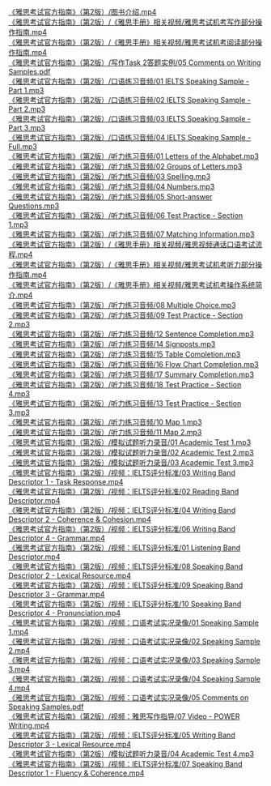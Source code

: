 <a href="https://ielts-guide-2nd.xgqfrms.xyz/《雅思考试官方指南》（第2版）/图书介绍.mp4">《雅思考试官方指南》（第2版）/图书介绍.mp4</a><br />
<a href="https://ielts-guide-2nd.xgqfrms.xyz/《雅思考试官方指南》（第2版）/《雅思手册》相关视频/雅思考试机考写作部分操作指南.mp4">《雅思考试官方指南》（第2版）/《雅思手册》相关视频/雅思考试机考写作部分操作指南.mp4</a><br />
<a href="https://ielts-guide-2nd.xgqfrms.xyz/《雅思考试官方指南》（第2版）/《雅思手册》相关视频/雅思考试机考阅读部分操作指南.mp4">《雅思考试官方指南》（第2版）/《雅思手册》相关视频/雅思考试机考阅读部分操作指南.mp4</a><br />
<a href="https://ielts-guide-2nd.xgqfrms.xyz/《雅思考试官方指南》（第2版）/写作Task 2答题实例/05 Comments on Writing Samples.pdf">《雅思考试官方指南》（第2版）/写作Task 2答题实例/05 Comments on Writing Samples.pdf</a><br />
<a href="https://ielts-guide-2nd.xgqfrms.xyz/《雅思考试官方指南》（第2版）/口语练习音频/01 IELTS Speaking Sample - Part 1.mp3">《雅思考试官方指南》（第2版）/口语练习音频/01 IELTS Speaking Sample - Part 1.mp3</a><br />
<a href="https://ielts-guide-2nd.xgqfrms.xyz/《雅思考试官方指南》（第2版）/口语练习音频/02 IELTS Speaking Sample - Part 2.mp3">《雅思考试官方指南》（第2版）/口语练习音频/02 IELTS Speaking Sample - Part 2.mp3</a><br />
<a href="https://ielts-guide-2nd.xgqfrms.xyz/《雅思考试官方指南》（第2版）/口语练习音频/03 IELTS Speaking Sample - Part 3.mp3">《雅思考试官方指南》（第2版）/口语练习音频/03 IELTS Speaking Sample - Part 3.mp3</a><br />
<a href="https://ielts-guide-2nd.xgqfrms.xyz/《雅思考试官方指南》（第2版）/口语练习音频/04 IELTS Speaking Sample - Full.mp3">《雅思考试官方指南》（第2版）/口语练习音频/04 IELTS Speaking Sample - Full.mp3</a><br />
<a href="https://ielts-guide-2nd.xgqfrms.xyz/《雅思考试官方指南》（第2版）/听力练习音频/01 Letters of the Alphabet.mp3">《雅思考试官方指南》（第2版）/听力练习音频/01 Letters of the Alphabet.mp3</a><br />
<a href="https://ielts-guide-2nd.xgqfrms.xyz/《雅思考试官方指南》（第2版）/听力练习音频/02 Groups of Letters.mp3">《雅思考试官方指南》（第2版）/听力练习音频/02 Groups of Letters.mp3</a><br />
<a href="https://ielts-guide-2nd.xgqfrms.xyz/《雅思考试官方指南》（第2版）/听力练习音频/03 Spelling.mp3">《雅思考试官方指南》（第2版）/听力练习音频/03 Spelling.mp3</a><br />
<a href="https://ielts-guide-2nd.xgqfrms.xyz/《雅思考试官方指南》（第2版）/听力练习音频/04 Numbers.mp3">《雅思考试官方指南》（第2版）/听力练习音频/04 Numbers.mp3</a><br />
<a href="https://ielts-guide-2nd.xgqfrms.xyz/《雅思考试官方指南》（第2版）/听力练习音频/05 Short-answer Questions.mp3">《雅思考试官方指南》（第2版）/听力练习音频/05 Short-answer Questions.mp3</a><br />
<a href="https://ielts-guide-2nd.xgqfrms.xyz/《雅思考试官方指南》（第2版）/听力练习音频/06 Test Practice - Section 1.mp3">《雅思考试官方指南》（第2版）/听力练习音频/06 Test Practice - Section 1.mp3</a><br />
<a href="https://ielts-guide-2nd.xgqfrms.xyz/《雅思考试官方指南》（第2版）/听力练习音频/07 Matching Information.mp3">《雅思考试官方指南》（第2版）/听力练习音频/07 Matching Information.mp3</a><br />
<a href="https://ielts-guide-2nd.xgqfrms.xyz/《雅思考试官方指南》（第2版）/《雅思手册》相关视频/雅思视频通话口语考试流程.mp4">《雅思考试官方指南》（第2版）/《雅思手册》相关视频/雅思视频通话口语考试流程.mp4</a><br />
<a href="https://ielts-guide-2nd.xgqfrms.xyz/《雅思考试官方指南》（第2版）/《雅思手册》相关视频/雅思考试机考听力部分操作指南.mp4">《雅思考试官方指南》（第2版）/《雅思手册》相关视频/雅思考试机考听力部分操作指南.mp4</a><br />
<a href="https://ielts-guide-2nd.xgqfrms.xyz/《雅思考试官方指南》（第2版）/《雅思手册》相关视频/雅思考试机考操作系统简介.mp4">《雅思考试官方指南》（第2版）/《雅思手册》相关视频/雅思考试机考操作系统简介.mp4</a><br />
<a href="https://ielts-guide-2nd.xgqfrms.xyz/《雅思考试官方指南》（第2版）/听力练习音频/08 Multiple Choice.mp3">《雅思考试官方指南》（第2版）/听力练习音频/08 Multiple Choice.mp3</a><br />
<a href="https://ielts-guide-2nd.xgqfrms.xyz/《雅思考试官方指南》（第2版）/听力练习音频/09 Test Practice - Section 2.mp3">《雅思考试官方指南》（第2版）/听力练习音频/09 Test Practice - Section 2.mp3</a><br />
<a href="https://ielts-guide-2nd.xgqfrms.xyz/《雅思考试官方指南》（第2版）/听力练习音频/12 Sentence Completion.mp3">《雅思考试官方指南》（第2版）/听力练习音频/12 Sentence Completion.mp3</a><br />
<a href="https://ielts-guide-2nd.xgqfrms.xyz/《雅思考试官方指南》（第2版）/听力练习音频/14 Signposts.mp3">《雅思考试官方指南》（第2版）/听力练习音频/14 Signposts.mp3</a><br />
<a href="https://ielts-guide-2nd.xgqfrms.xyz/《雅思考试官方指南》（第2版）/听力练习音频/15 Table Completion.mp3">《雅思考试官方指南》（第2版）/听力练习音频/15 Table Completion.mp3</a><br />
<a href="https://ielts-guide-2nd.xgqfrms.xyz/《雅思考试官方指南》（第2版）/听力练习音频/16 Flow Chart Completion.mp3">《雅思考试官方指南》（第2版）/听力练习音频/16 Flow Chart Completion.mp3</a><br />
<a href="https://ielts-guide-2nd.xgqfrms.xyz/《雅思考试官方指南》（第2版）/听力练习音频/17 Summary Completion.mp3">《雅思考试官方指南》（第2版）/听力练习音频/17 Summary Completion.mp3</a><br />
<a href="https://ielts-guide-2nd.xgqfrms.xyz/《雅思考试官方指南》（第2版）/听力练习音频/18 Test Practice - Section 4.mp3">《雅思考试官方指南》（第2版）/听力练习音频/18 Test Practice - Section 4.mp3</a><br />
<a href="https://ielts-guide-2nd.xgqfrms.xyz/《雅思考试官方指南》（第2版）/听力练习音频/13 Test Practice - Section 3.mp3">《雅思考试官方指南》（第2版）/听力练习音频/13 Test Practice - Section 3.mp3</a><br />
<a href="https://ielts-guide-2nd.xgqfrms.xyz/《雅思考试官方指南》（第2版）/听力练习音频/10 Map 1.mp3">《雅思考试官方指南》（第2版）/听力练习音频/10 Map 1.mp3</a><br />
<a href="https://ielts-guide-2nd.xgqfrms.xyz/《雅思考试官方指南》（第2版）/听力练习音频/11 Map 2.mp3">《雅思考试官方指南》（第2版）/听力练习音频/11 Map 2.mp3</a><br />
<a href="https://ielts-guide-2nd.xgqfrms.xyz/《雅思考试官方指南》（第2版）/模拟试题听力录音/01 Academic Test 1.mp3">《雅思考试官方指南》（第2版）/模拟试题听力录音/01 Academic Test 1.mp3</a><br />
<a href="https://ielts-guide-2nd.xgqfrms.xyz/《雅思考试官方指南》（第2版）/模拟试题听力录音/02 Academic Test 2.mp3">《雅思考试官方指南》（第2版）/模拟试题听力录音/02 Academic Test 2.mp3</a><br />
<a href="https://ielts-guide-2nd.xgqfrms.xyz/《雅思考试官方指南》（第2版）/模拟试题听力录音/03 Academic Test 3.mp3">《雅思考试官方指南》（第2版）/模拟试题听力录音/03 Academic Test 3.mp3</a><br />
<a href="https://ielts-guide-2nd.xgqfrms.xyz/《雅思考试官方指南》（第2版）/视频：IELTS评分标准/03 Writing Band Descriptor 1 - Task Response.mp4">《雅思考试官方指南》（第2版）/视频：IELTS评分标准/03 Writing Band Descriptor 1 - Task Response.mp4</a><br />
<a href="https://ielts-guide-2nd.xgqfrms.xyz/《雅思考试官方指南》（第2版）/视频：IELTS评分标准/02 Reading Band Descriptor.mp4">《雅思考试官方指南》（第2版）/视频：IELTS评分标准/02 Reading Band Descriptor.mp4</a><br />
<a href="https://ielts-guide-2nd.xgqfrms.xyz/《雅思考试官方指南》（第2版）/视频：IELTS评分标准/04 Writing Band Descriptor 2 - Coherence & Cohesion.mp4">《雅思考试官方指南》（第2版）/视频：IELTS评分标准/04 Writing Band Descriptor 2 - Coherence & Cohesion.mp4</a><br />
<a href="https://ielts-guide-2nd.xgqfrms.xyz/《雅思考试官方指南》（第2版）/视频：IELTS评分标准/06 Writing Band Descriptor 4 - Grammar.mp4">《雅思考试官方指南》（第2版）/视频：IELTS评分标准/06 Writing Band Descriptor 4 - Grammar.mp4</a><br />
<a href="https://ielts-guide-2nd.xgqfrms.xyz/《雅思考试官方指南》（第2版）/视频：IELTS评分标准/01 Listening Band Descriptor.mp4">《雅思考试官方指南》（第2版）/视频：IELTS评分标准/01 Listening Band Descriptor.mp4</a><br />
<a href="https://ielts-guide-2nd.xgqfrms.xyz/《雅思考试官方指南》（第2版）/视频：IELTS评分标准/08 Speaking Band Descriptor 2 - Lexical Resource.mp4">《雅思考试官方指南》（第2版）/视频：IELTS评分标准/08 Speaking Band Descriptor 2 - Lexical Resource.mp4</a><br />
<a href="https://ielts-guide-2nd.xgqfrms.xyz/《雅思考试官方指南》（第2版）/视频：IELTS评分标准/09 Speaking Band Descriptor 3 - Grammar.mp4">《雅思考试官方指南》（第2版）/视频：IELTS评分标准/09 Speaking Band Descriptor 3 - Grammar.mp4</a><br />
<a href="https://ielts-guide-2nd.xgqfrms.xyz/《雅思考试官方指南》（第2版）/视频：IELTS评分标准/10 Speaking Band Descriptor 4 - Pronunciation.mp4">《雅思考试官方指南》（第2版）/视频：IELTS评分标准/10 Speaking Band Descriptor 4 - Pronunciation.mp4</a><br />
<a href="https://ielts-guide-2nd.xgqfrms.xyz/《雅思考试官方指南》（第2版）/视频：口语考试实况录像/01 Speaking Sample 1.mp4">《雅思考试官方指南》（第2版）/视频：口语考试实况录像/01 Speaking Sample 1.mp4</a><br />
<a href="https://ielts-guide-2nd.xgqfrms.xyz/《雅思考试官方指南》（第2版）/视频：口语考试实况录像/02 Speaking Sample 2.mp4">《雅思考试官方指南》（第2版）/视频：口语考试实况录像/02 Speaking Sample 2.mp4</a><br />
<a href="https://ielts-guide-2nd.xgqfrms.xyz/《雅思考试官方指南》（第2版）/视频：口语考试实况录像/03 Speaking Sample 3.mp4">《雅思考试官方指南》（第2版）/视频：口语考试实况录像/03 Speaking Sample 3.mp4</a><br />
<a href="https://ielts-guide-2nd.xgqfrms.xyz/《雅思考试官方指南》（第2版）/视频：口语考试实况录像/04 Speaking Sample 4.mp4">《雅思考试官方指南》（第2版）/视频：口语考试实况录像/04 Speaking Sample 4.mp4</a><br />
<a href="https://ielts-guide-2nd.xgqfrms.xyz/《雅思考试官方指南》（第2版）/视频：口语考试实况录像/05 Comments on Speaking Samples.pdf">《雅思考试官方指南》（第2版）/视频：口语考试实况录像/05 Comments on Speaking Samples.pdf</a><br />
<a href="https://ielts-guide-2nd.xgqfrms.xyz/《雅思考试官方指南》（第2版）/视频：雅思写作指导/07 Video - POWER Writing.mp4">《雅思考试官方指南》（第2版）/视频：雅思写作指导/07 Video - POWER Writing.mp4</a><br />
<a href="https://ielts-guide-2nd.xgqfrms.xyz/《雅思考试官方指南》（第2版）/视频：IELTS评分标准/05 Writing Band Descriptor 3 - Lexical Resource.mp4">《雅思考试官方指南》（第2版）/视频：IELTS评分标准/05 Writing Band Descriptor 3 - Lexical Resource.mp4</a><br />
<a href="https://ielts-guide-2nd.xgqfrms.xyz/《雅思考试官方指南》（第2版）/模拟试题听力录音/04 Academic Test 4.mp3">《雅思考试官方指南》（第2版）/模拟试题听力录音/04 Academic Test 4.mp3</a><br />
<a href="https://ielts-guide-2nd.xgqfrms.xyz/《雅思考试官方指南》（第2版）/视频：IELTS评分标准/07 Speaking Band Descriptor 1 - Fluency & Coherence.mp4">《雅思考试官方指南》（第2版）/视频：IELTS评分标准/07 Speaking Band Descriptor 1 - Fluency & Coherence.mp4</a><br />
